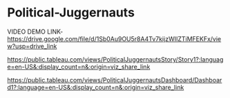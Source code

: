 # Political-Juggernauts

VIDEO DEMO LINK-https://drive.google.com/file/d/1Sb0Au9OU5r8A4Tv7kijzWIIZTiMFEKFx/view?usp=drive_link

https://public.tableau.com/views/PoliticalJuggernautsStory/Story1?:language=en-US&:display_count=n&:origin=viz_share_link

https://public.tableau.com/views/PoliticalJuggernautsDashboard/Dashboard1?:language=en-US&:display_count=n&:origin=viz_share_link
